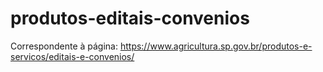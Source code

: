 # produtos-editais-convenios
Correspondente à página: https://www.agricultura.sp.gov.br/produtos-e-servicos/editais-e-convenios/
